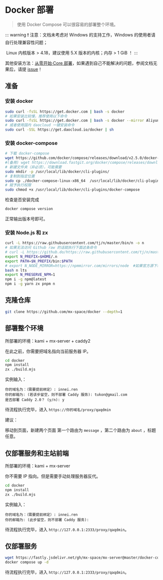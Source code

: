 # Docker 部署

>  使用 Docker Compose 可以很容易的部署整个环境。

::: warning
❗ 注意：文档未考虑对 Windows 的支持工作，Windows 的使用者请自行处理兼容性问题；
        

​      Linux 内核版本 > 4.18，建议使用 5.X 版本的内核；内存 > 1 GiB ！
:::

其他安装方法：[从零开始·Core 部署](/deploy/core/core.md)，如果遇到自己不能解决的问题，参阅文档无果后，请提 [issue](https://github.com/mx-space/docs/issues)！

## 准备


### 安装 docker

```bash
sudo curl -fsSL https://get.docker.com | bash -s docker
# 如果安装比较慢，推荐使用以下命令
sudo curl -fsSL https://get.docker.com | bash -s docker --mirror Aliyun
# 或者使用国内 daocloud 一键安装命令
sudo curl -SSL https://get.daocloud.io/docker | sh
```

### 安装 docker-compose

```bash
# 下载 docker-compose
wget https://github.com/docker/compose/releases/download/v2.5.0/docker-compose-linux-x86_64
#(备用) wget https://download.fastgit.org/docker/compose/releases/download/v2.5.0/docker-compose-linux-x86_64
# 新建文件夹（非必须），可能需要
sudo mkdir -p /usr/local/lib/docker/cli-plugins/
# 复制到指定位置
sudo cp ./docker-compose-linux-x86_64  /usr/local/lib/docker/cli-plugins/docker-compose
# 赋予执行权限
sudo chmod +x /usr/local/lib/docker/cli-plugins/docker-compose
```

检查是否安装完成

```bash
docker compose version
```

正常输出版本号即可。

### 安装 Node.js 和 zx

```bash
curl -L https://raw.githubusercontent.com/tj/n/master/bin/n -o n
# 如果无法访问 Github raw 的话就执行下面这条命令
# curl -L https://github.do/https://raw.githubusercontent.com/tj/n/master/bin/n -o n
export N_PREFIX=$HOME/.n
export PATH=$N_PREFIX/bin:$PATH
# export N_NODE_MIRROR=https://npmmirror.com/mirrors/node  #如果官方源下载慢的话可以执行这条换国内源
bash n lts
export N_PRESERVE_NPM=1
npm i -g npm@latest
npm i -g yarn zx pnpm n
```

## 克隆仓库

```bash
git clone https://github.com/mx-space/docker --depth=1
```

## 部署整个环境

所部署的环境：kami + mx-server + caddy2

在此之前，你需要把域名指向当前服务器 IP。

```bash
cd docker
npm install
zx ./build.mjs
```

实例输入：

```
你的域名为：（需要提前绑定）: innei.ren
你的邮箱为: (若该步留空，则不部署 Caddy 服务): tukon@gmail.com
是否部署 Caddy 2.0？ (y/n): y
```

待流程执行完毕，进入 `https://你的域名/proxy/qaqdmin`  

建议：

移动到页面，新建两个页面 第一个路由为 `message`  ，第二个路由为 `about` ，标题任意。

## 仅部署服务和主站前端

所部署的环境：kami + mx-server

你不需要 IP 指向。但是需要手动处理服务器反代。

```bash
cd docker
npm install
zx ./build.mjs
```

实例输入：

```
你的域名为：（需要提前绑定）: innei.ren
你的邮箱为: (此步留空，则不部署 Caddy 服务):
```

待流程执行完毕，进入 `http://127.0.0.1:2333/proxy/qaqdmin`。

## 仅部署服务

```bash
wget https://fastly.jsdelivr.net/gh/mx-space/mx-server@master/docker-compose.yml
docker compose up -d
```

待流程执行完毕，进入 `http://127.0.0.1:2333/proxy/qaqdmin`。
